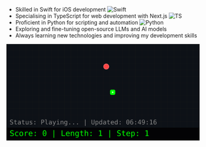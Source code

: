 - Skilled in Swift for iOS development <img src="https://developer.apple.com/swift/images/swift-og.png" width="20" height="20" alt="Swift"/>
- Specialising in TypeScript for web development with Next.js <img src="https://upload.wikimedia.org/wikipedia/commons/4/4c/Typescript_logo_2020.svg" width="20" height="20" alt="TS"/>
- Proficient in Python for scripting and automation <img src="https://upload.wikimedia.org/wikipedia/commons/thumb/0/0a/Python.svg/640px-Python.svg.png" width="20" height="20" alt="Python"/>
- Exploring and fine-tuning open-source LLMs and AI models
- Always learning new technologies and improving my development skills


![Snake Game](https://raw.githubusercontent.com/mirsadra/mirsadra/refs/heads/main/snake-game.svg)
